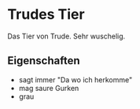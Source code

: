 # Trudes Tier

Das Tier von Trude. Sehr wuschelig.

## Eigenschaften
* sagt immer "Da wo ich herkomme"
* mag saure Gurken
* grau